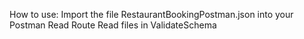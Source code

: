 How to use:
Import the file RestaurantBookingPostman.json into your Postman
Read Route
Read files in ValidateSchema
